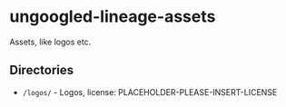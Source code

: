 # ungoogled-lineage-assets

Assets, like logos etc.

## Directories

* `/logos/` - Logos, license: PLACEHOLDER-PLEASE-INSERT-LICENSE
